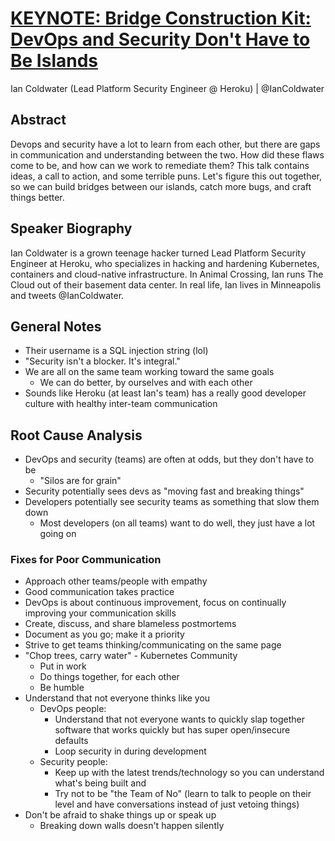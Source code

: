 # [KEYNOTE: Bridge Construction Kit: DevOps and Security Don't Have to Be Islands](https://desertedisland.club/agenda/#iancoldwater)

Ian Coldwater (Lead Platform Security Engineer @ Heroku) | @IanColdwater

## Abstract

Devops and security have a lot to learn from each other, but there are gaps in communication and understanding between the two. How did these flaws come to be, and how can we work to remediate them? This talk contains ideas, a call to action, and some terrible puns. Let's figure this out together, so we can build bridges between our islands, catch more bugs, and craft things better.

## Speaker Biography

Ian Coldwater is a grown teenage hacker turned Lead Platform Security Engineer at Heroku, who specializes in hacking and hardening Kubernetes, containers and cloud-native infrastructure. In Animal Crossing, Ian runs The Cloud out of their basement data center. In real life, Ian lives in Minneapolis and tweets @IanColdwater.

## General Notes

- Their username is a SQL injection string (lol)
- "Security isn't a blocker. It's integral."
- We are all on the same team working toward the same goals
	- We can do better, by ourselves and with each other
- Sounds like Heroku (at least Ian's team) has a really good developer culture with healthy inter-team communication

## Root Cause Analysis

- DevOps and security (teams) are often at odds, but they don't have to be
	- "Silos are for grain"
- Security potentially sees devs as "moving fast and breaking things"
- Developers potentially see security teams as something that slow them down
	- Most developers (on all teams) want to do well, they just have a lot going on

### Fixes for Poor Communication

- Approach other teams/people with empathy
- Good communication takes practice
- DevOps is about continuous improvement, focus on continually improving your communication skills
- Create, discuss, and share blameless postmortems
- Document as you go; make it a priority
- Strive to get teams thinking/communicating on the same page
- "Chop trees, carry water" - Kubernetes Community
	- Put in work
	- Do things together, for each other
	- Be humble
- Understand that not everyone thinks like you
	- DevOps people:
		- Understand that not everyone wants to quickly slap together software that works quickly but has super open/insecure defaults
		- Loop security in during development
	- Security people:
		- Keep up with the latest trends/technology so you can understand what's being built and
		- Try not to be "the Team of No" (learn to talk to people on their level and have conversations instead of just vetoing things)
- Don't be afraid to shake things up or speak up
	- Breaking down walls doesn't happen silently
